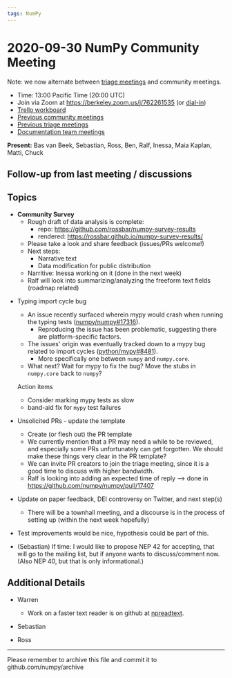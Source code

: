 ```yaml
---
tags: NumPy
---
```


# 2020-09-30 NumPy Community Meeting

Note: we now alternate between [triage meetings](https://hackmd.io/68i_JvOYQfy9ERiHgXMPvg) and community meetings.

- Time: 13:00 Pacific Time (20:00 UTC)
- Join via Zoom at https://berkeley.zoom.us/j/762261535 (or [dial-in](https://berkeley.zoom.us/u/aC3ENhycM))
- [Trello workboard](https://trello.com/b/Azg4fYZH/numpy-at-bids)
- [Previous community meetings](https://github.com/numpy/archive/tree/master/status_meetings)
- [Previous triage meetings](https://github.com/numpy/archive/tree/master/triage_meetings)
- [Documentation team meetings](https://hackmd.io/oB_boakvRqKR-_2jRV-Qjg)


**Present:** Bas van Beek, Sebastian, Ross, Ben, Ralf, Inessa, Maia Kaplan, Matti, Chuck


## Follow-up from last meeting / discussions

## Topics

 - **Community Survey**
   * Rough draft of data analysis is complete:
     - repo: https://github.com/rossbar/numpy-survey-results
     - rendered: https://rossbar.github.io/numpy-survey-results/
   * Please take a look and share feedback (issues/PRs welcome!)
   * Next steps:
     - Narrative text
     - Data modification for public distribution
   * Narritive: Inessa working on it (done in the next week)
   * Ralf will look into summarizing/analyzing the freeform text fields (roadmap related)

* Typing import cycle bug
  - An issue recently surfaced wherein mypy would crash when running the typing tests ([numpy/numpy#17316](https://github.com/numpy/numpy/issues/17316)). 
    - Reproducing the issue has been problematic, suggesting there are platform-specific factors.
  - The issues' origin was eventually tracked down to a mypy bug related to import cycles ([python/mypy#8481](https://github.com/python/mypy/issues/8481)).
    - More specifically one between `numpy` and `numpy.core`.
  - What next? Wait for mypy to fix the bug? Move the stubs in `numpy.core` back to `numpy`?
  
  Action items
   - Consider marking mypy tests as slow
   - band-aid fix for `mypy` test failures

- Unsolicited PRs - update the template

  - Create (or flesh out) the PR template
  - We currently mention that a PR may need a while to be reviewed, and especially some PRs unfortunately can get forgotten.  We should make these things very clear in the PR template?
  - We can invite PR creators to join the triage meeting, since it is a good time to discuss with higher bandwidth.
  - Ralf is looking into adding an expected time of reply --> done in https://github.com/numpy/numpy/pull/17407

- Update on paper feedback, DEI controversy on Twitter, and next step(s)
  - There will be a townhall meeting, and a discourse is in the process of setting up (within the next week hopefully)

* Test improvements would be nice, hypothesis could be part of this.

- (Sebastian) If time: I would like to propose NEP 42 for accepting, that will go to the mailing list, but if anyone wants to discuss/comment now.  (Also NEP 40, but that is only informational.)


## Additional Details

- Warren

  - Work on a faster text reader is on github at [npreadtext](https://github.com/WarrenWeckesser/npreadtext).

- Sebastian


- Ross

---

Please remember to archive this file and commit it to github.com/numpy/archive

